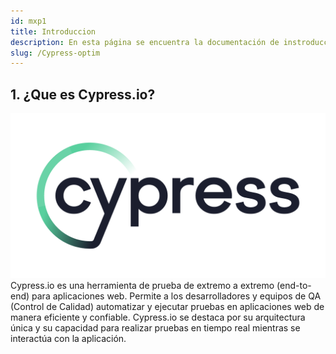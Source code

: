 ```yaml
---
id: mxp1
title: Introduccion 
description: En esta página se encuentra la documentación de instroduccion de Cypress
slug: /Cypress-optim
---
```


## 1. ¿Que es Cypress.io?

![ejemplo](../img/cypress.png)
Cypress.io es una herramienta de prueba de extremo a extremo (end-to-end) para aplicaciones web. Permite a los desarrolladores y equipos de QA (Control de Calidad) automatizar y ejecutar pruebas en aplicaciones web de manera eficiente y confiable. Cypress.io se destaca por su arquitectura única y su capacidad para realizar pruebas en tiempo real mientras se interactúa con la aplicación.





